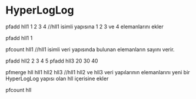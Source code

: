 # HyperLogLog

pfadd hll1 1 2 3 4
//hll1 isimli yapısına 1 2 3 ve 4 elemanlarını ekler

pfadd hll1 1

pfcount hll1
//hll1 isimli veri yapısında bulunan elemanların sayını verir.

pfadd hll2 2 3 4 5
pfadd hll3 20 30 40

pfmerge hll hll1 hll2 hll3
//hll1 hll2 ve hll3 veri yapılarının elemanlarını yeni bir HyperLogLog yapısı olan hll içerisine ekler

pfcount hll



